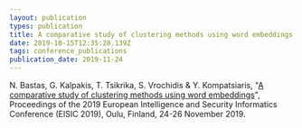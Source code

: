 ```yaml
---
layout: publication
types: publication
title: A comparative study of clustering methods using word embeddings
date: 2019-10-15T12:35:28.139Z
tags: conference_publications
publication_date: 2019-11-24
---
```

N. Bastas, G. Kalpakis, T. Tsikrika, S. Vrochidis & Y. Kompatsiaris, "[A comparative study of clustering methods using word embeddings](https://www.researchgate.net/publication/341953423_A_comparative_study_of_clustering_methods_using_word_embeddings)", Proceedings of the 2019 European Intelligence and Security Informatics Conference (EISIC 2019), Oulu, Finland, 24-26 November 2019.